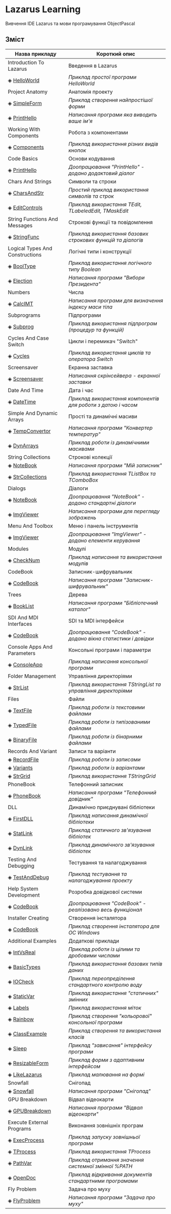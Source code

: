 # Lazarus Learning

Вивчення IDE Lazarus та мови програмування ObjectPascal

## Зміст

<table>
    <!-- Заголовок -->
    <thead>
        <tr>
            <th>Назва прикладу</th>
            <th>Короткий опис</th>
        </tr>
    </thead>
    <!-- Тіло таблиці -->
    <tbody align="left">
        <!-- Introduction To Lazarus -->
        <tr> <td>Introduction To Lazarus</td>
             <td>Введення в Lazarus</td> </tr>
        <tr> <td>&#9672; <a href="/Examples/01_Introduction_To_Lazarus/01">HelloWorld</a></td>
             <td><i>Приклад простої програми HelloWorld</i></td> </tr>
        <!-- Project Anatomy -->
        <tr> <td>Project Anatomy</td>
             <td>Анатомія проекту</td> </tr>
        <tr> <td>&#9672; <a href="/Examples/02_Project_Anatomy/01">SimpleForm</a></td>
             <td><i>Приклад створення найпростішої форми</i></td> </tr>
        <tr> <td>&#9672; <a href="/Examples/02_Project_Anatomy/02">PrintHello</a></td>
             <td><i>Написання програми яка виводить ваше ім'я</i></td> </tr>
        <!-- Working With Components -->
        <tr> <td>Working With Components</td>
             <td>Робота з компонентами</td> </tr>
        <tr> <td>&#9672; <a href="/Examples/03_Working_With_Components/01">Components</a></td>
             <td><i>Приклад використання різних видів кнопок</i></td> </tr>
        <!-- Code Basics -->
        <tr> <td>Code Basics</td>
             <td>Основи кодування</td> </tr>
        <tr> <td>&#9672; <a href="/Examples/04_Code_Basics/01">PrintHello</a></td>
             <td><i>Доопрацювання "PrintHello" - додано додактовий діалог</i></td> </tr>
        <!-- Chars And Strings -->
        <tr> <td>Chars And Strings</td>
             <td>Символи та строки</td> </tr>
        <tr> <td>&#9672; <a href="/Examples/05_Chars_And_Strings/01">CharsAndStr</a></td>
             <td><i>Простий приклад використання символів та строк</i></td> </tr>
        <tr> <td>&#9672; <a href="/Examples/05_Chars_And_Strings/02">EditControls</a></td>
             <td><i>Приклад використання TEdit, TLabeledEdit, TMaskEdit</i></td> </tr>
        <!-- String Functions And Messages -->
        <tr> <td>String Functions And Messages</td>
             <td>Строкові функції та повідомлення</td> </tr>
        <tr> <td>&#9672; <a href="/Examples/06_String_Functions_And_Messages/01">StringFunc</a></td>
             <td><i>Приклад використання базових строкових функцій та діалогів</i></td> </tr>
        <!-- Logical Types And Constructions -->
        <tr> <td>Logical Types And Constructions</td>
             <td>Логічні типи і конструкції</td> </tr>
        <tr> <td>&#9672; <a href="/Examples/07_Logical_Types_And_Constructions/01">BoolType</a></td>
             <td><i>Приклад використання логічного типу Boolean</i></td> </tr>
        <tr> <td>&#9672; <a href="/Examples/07_Logical_Types_And_Constructions/02">Election</a></td>
             <td><i>Написання програми "Вибори Президента"</i></td> </tr>
        <!-- Numbers -->
        <tr> <td>Numbers</td>
             <td>Числа</td> </tr>
        <tr> <td>&#9672; <a href="/Examples/08_Numbers/01">CalcIMT</a></td>
             <td><i>Написання програми для визначення індексу маси тіла</i></td> </tr>
        <!-- Subprograms -->
        <tr> <td>Subprograms</td>
             <td>Підпрограми</td> </tr>
        <tr> <td>&#9672; <a href="/Examples/09_Subprograms/01">Subprog</a></td>
             <td><i>Приклад використання підпрограм (процедур та функцій)</i></td> </tr>
        <!-- Cycles And Case Switch -->
        <tr> <td>Cycles And Case Switch</td>
             <td>Цикли і перемикач "Switch"</td> </tr>
        <tr> <td>&#9672; <a href="/Examples/10_Cycles_And_Case_Switch/01">Cycles</a></td>
             <td><i>Приклад використання циклів та оператора Switch</i></td> </tr>
        <!-- Screensaver -->
        <tr> <td>Screensaver</td>
             <td>Екранна заставка</td> </tr>
        <tr> <td>&#9672; <a href="/Examples/11_Screensaver/01">Screensaver</a></td>
             <td><i>Написання скрінсейвера - екранної заставки</i></td> </tr>
        <!-- Date And Time -->
        <tr> <td>Date And Time</td>
             <td>Дата і час</td> </tr>
        <tr> <td>&#9672; <a href="/Examples/12_Date_And_Time/01">DateTime</a></td>
             <td><i>Приклад використання компонентів для роботи з датою і часом</i></td> </tr>
        <!-- Simple And Dynamic Arrays -->
        <tr> <td>Simple And Dynamic Arrays</td>
             <td>Прості та динамічні масиви</td> </tr>
        <tr> <td>&#9672; <a href="/Examples/13_Simple_And_Dynamic_Arrays/01">TempConvertor</a></td>
             <td><i>Написання програми "Конвертер температур"</i></td> </tr>
        <tr> <td>&#9672; <a href="/Examples/13_Simple_And_Dynamic_Arrays/02">DynArrays</a></td>
             <td><i>Приклад роботи із динамічними масивами</i></td> </tr>
        <!-- String Collections -->
        <tr> <td>String Collections</td>
             <td>Строкові колекції</td> </tr>
        <tr> <td>&#9672; <a href="/Examples/14_String_Collections/01">NoteBook</a></td>
             <td><i>Написання програми "Мій записник"</i></td> </tr>
        <tr> <td>&#9672; <a href="/Examples/14_String_Collections/02">StrCollections</a></td>
             <td><i>Приклад використання TListBox та TComboBox</i></td> </tr>
        <!-- Dialogs -->
        <tr> <td>Dialogs</td>
             <td>Діалоги</td> </tr>
        <tr> <td>&#9672; <a href="/Examples/15_Dialogs/01">NoteBook</a></td>
             <td><i>Доопрацювання "NoteBook" - додано стандартні діалоги</i></td> </tr>
        <tr> <td>&#9672; <a href="/Examples/15_Dialogs/02">ImgViewer</a></td>
             <td><i>Написання програми для перегляду зображень</i></td> </tr>
        <!-- Menu And Toolbox -->
        <tr> <td>Menu And Toolbox</td>
             <td>Меню і панель інструментів</td> </tr>
        <tr> <td>&#9672; <a href="/Examples/16_Menu_And_Toolbox/01">ImgViewer</a></td>
             <td><i>Доопрацювання "ImgViewer" - додано елементи керування</i></td> </tr>
        <!-- Modules -->
        <tr> <td>Modules</td>
             <td>Модулі</td> </tr>
        <tr> <td>&#9672; <a href="/Examples/17_Modules/01">CheckNum</a></td>
             <td><i>Приклад написання та використання модулів</i></td> </tr>
        <!-- CodeBook -->
        <tr> <td>CodeBook</td>
             <td>Записник-шифрувальник</td> </tr>
        <tr> <td>&#9672; <a href="/Examples/18_CodeBook/01">CodeBook</a></td>
             <td><i>Написання програми "Записник-шифрувальник"</i></td> </tr>
        <!-- Trees -->
        <tr> <td>Trees</td>
             <td>Дерева</td> </tr>
        <tr> <td>&#9672; <a href="/Examples/19_Trees/01">BookList</a></td>
             <td><i>Написання програми "Бібліотечний каталог"</i></td> </tr>
        <!-- SDI And MDI Interfaces -->
        <tr> <td>SDI And MDI Interfaces</td>
             <td>SDI та MDI інтерфейси</td> </tr>
        <tr> <td>&#9672; <a href="/Examples/20_SDI_And_MDI_Interfaces/01">CodeBook</a></td>
             <td><i>Доопрацювання "CodeBook" - додано вікна статистики і довідки</i></td> </tr>
        <!-- Console Apps And Parameters -->
        <tr> <td>Console Apps And Parameters</td>
             <td>Консольні програми і параметри</td> </tr>
        <tr> <td>&#9672; <a href="/Examples/21_Console_Apps_And_Parameters/01">ConsoleApp</a></td>
             <td><i>Приклад написання консольної програми</i></td> </tr>
        <!-- Folder Management -->
        <tr> <td>Folder Management</td>
             <td>Управління директоріями</td> </tr>
        <tr> <td>&#9672; <a href="/Examples/22_Folder_Management/01">StrList</a></td>
             <td><i>Приклад використання TStringList та управління директоріями</i></td> </tr>
        <!-- Files -->
        <tr> <td>Files</td>
             <td>Файли</td> </tr>
        <tr> <td>&#9672; <a href="/Examples/23_Files/01">TextFile</a></td>
             <td><i>Приклад роботи із текстовими файлами</i></td> </tr>
        <tr> <td>&#9672; <a href="/Examples/23_Files/02">TypedFile</a></td>
             <td><i>Приклад роботи із типізованими файлами</i></td> </tr>
        <tr> <td>&#9672; <a href="/Examples/23_Files/03">BinaryFile</a></td>
             <td><i>Приклад роботи із бінарними файлами</i></td> </tr>
        <!-- Records And Variant -->
        <tr> <td>Records And Variant</td>
             <td>Записи та варіанти</td> </tr>
        <tr> <td>&#9672; <a href="/Examples/24_Records_And_Variant/01">RecordFile</a></td>
             <td><i>Приклад роботи із записами</i></td> </tr>
        <tr> <td>&#9672; <a href="/Examples/24_Records_And_Variant/02">Variants</a></td>
             <td><i>Приклад роботи із варіантами</i></td> </tr>
        <tr> <td>&#9672; <a href="/Examples/24_Records_And_Variant/03">StrGrid</a></td>
             <td><i>Приклад використання TStringGrid</i></td> </tr>
        <!-- Phonebook -->
        <tr> <td>PhoneBook</td>
             <td>Телефонний записник</td> </tr>
        <tr> <td>&#9672; <a href="/Examples/25_PhoneBook/01">PhoneBook</a></td>
             <td><i>Написання програми "Телефонний довідник"</i></td> </tr>
        <!-- DLL -->
        <tr> <td>DLL</td>
             <td>Динамічно приєднувані бібліотеки</td> </tr>
        <tr> <td>&#9672; <a href="/Examples/26_DLL/01">FirstDLL</a></td>
             <td><i>Приклад написання динамічної бібліотеки</i></td> </tr>
        <tr> <td>&#9672; <a href="/Examples/26_DLL/02">StatLink</a></td>
             <td><i>Приклад статичного зв'язування бібліотек</i></td> </tr>
        <tr> <td>&#9672; <a href="/Examples/26_DLL/03">DynLink</a></td>
             <td><i>Приклад динамічного зв'язування бібліотек</i></td> </tr>
        <!-- Testing And Debugging -->
        <tr> <td>Testing And Debugging</td>
             <td>Тестування та налагоджування</td> </tr>
        <tr> <td>&#9672; <a href="/Examples/27_Testing_And_Debugging/01">TestAndDebug</a></td>
             <td><i>Приклад тестування та налагоджування проекту</i></td> </tr>
        <!-- Help System Development -->
        <tr> <td>Help System Development</td>
             <td>Розробка довідкової системи</td> </tr>
        <tr> <td>&#9672; <a href="/Examples/28_Help_System_Development/01">CodeBook</a></td>
             <td><i>Доопрацювання "CodeBook" - реалізовано весь функціонал</i></td> </tr>
        <!-- Installer Creating -->
        <tr> <td>Installer Creating</td>
             <td>Створення інсталятора</td> </tr>
        <tr> <td>&#9672; <a href="/Examples/29_Installer_Creating/01">CodeBook</a></td>
             <td><i>Приклад створення інсталятора для ОС Windows</i></td> </tr>
        <!-- Additional Examples -->
        <tr> <td>Additional Examples</td>
             <td>Додаткові приклади</td> </tr>
        <tr> <td>&#9672; <a href="/Examples/30_Additional_Examples/01">IntVsReal</a></td>
             <td><i>Приклад роботи із цілими та дробовими числами</i></td> </tr>
        <tr> <td>&#9672; <a href="/Examples/30_Additional_Examples/02">BasicTypes</a></td>
             <td><i>Приклад використання базових типів даних</i></td> </tr>
        <tr> <td>&#9672; <a href="/Examples/30_Additional_Examples/03">IOCheck</a></td>
             <td><i>Приклад переопреділення стандартного контролю воду</i></td> </tr>
        <tr> <td>&#9672; <a href="/Examples/30_Additional_Examples/04">StaticVar</a></td>
             <td><i>Приклад використання "статичних" змінних</i></td> </tr>
        <tr> <td>&#9672; <a href="/Examples/30_Additional_Examples/05">Labels</a></td>
             <td><i>Приклад використання міток</i></td> </tr>
        <tr> <td>&#9672; <a href="/Examples/30_Additional_Examples/06">Rainbow</a></td>
             <td><i>Приклад створення "кольорової" консольної програми</i></td> </tr>
        <tr> <td>&#9672; <a href="/Examples/30_Additional_Examples/07">ClassExample</a></td>
             <td><i>Приклад створення та використання класів</i></td> </tr>
        <tr> <td>&#9672; <a href="/Examples/30_Additional_Examples/08">Sleep</a></td>
             <td><i>Приклад "зависання" інтерфейсу програми</i></td> </tr>
        <tr> <td>&#9672; <a href="/Examples/30_Additional_Examples/09">ResizableForm</a></td>
             <td><i>Приклад форми з адаптивним інтерфейсом</i></td> </tr>
        <tr> <td>&#9672; <a href="/Examples/30_Additional_Examples/10">LikeLazarus</a></td>
             <td><i>Приклад малювання на формі</i></td> </tr>
        <!-- Snowfall -->
        <tr> <td>Snowfall</td>
             <td>Снігопад</td> </tr>
        <tr> <td>&#9672; <a href="/Examples/31_Snowfall/01">Snowfall</a></td>
             <td><i>Написання програми "Снігопад"</i></td> </tr>
        <!-- GPU Breakdown -->
        <tr> <td>GPU Breakdown</td>
             <td>Відвал відеокарти</td> </tr>
        <tr> <td>&#9672; <a href="/Examples/32_GPU_Breakdown/01">GPUBreakdown</a></td>
             <td><i>Написання програми "Відвал відеокарти"</i></td> </tr>
        <!-- Execute External Programs -->
        <tr> <td>Execute External Programs</td>
             <td>Виконання зовнішніх програм</td> </tr>
        <tr> <td>&#9672; <a href="/Examples/33_Execute_External_Programs/01">ExecProcess</a></td>
             <td><i>Приклад запуску зовнішньої програми</i></td> </tr>
        <tr> <td>&#9672; <a href="/Examples/33_Execute_External_Programs/02">TProcess</a></td>
             <td><i>Приклад використання TProcess</i></td> </tr>
        <tr> <td>&#9672; <a href="/Examples/33_Execute_External_Programs/03">PathVar</a></td>
             <td><i>Приклад отримання значення системної змінної %PATH</i></td> </tr>
        <tr> <td>&#9672; <a href="/Examples/33_Execute_External_Programs/04">OpenDoc</a></td>
             <td><i>Приклад відкривання документів стандартними програмами</i></td> </tr>
        <!-- Fly Problem -->
        <tr> <td>Fly Problem</td>
             <td>Задача про муху</td> </tr>
        <tr> <td>&#9672; <a href="/Examples/34_Fly_Problem/01">FlyProblem</a></td>
             <td><i>Написання програми "Задача про муху"</i></td> </tr>
    </tbody>
</table>
